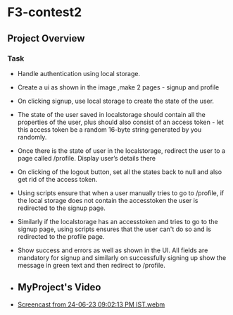# F3-contest2

## Project Overview
### Task
- Handle authentication using local storage.
- Create a ui as shown in the image ,make 2 pages - signup and profile
- On clicking signup, use local storage to create the state of the user.
- The state of the user saved in localstorage should contain all the properties of the user, plus should also consist of an access token - let this access token be a random 16-byte string generated by you randomly.
- Once there is the state of user in the localstorage, redirect the user to a page called /profile. Display user’s details there
- On clicking of the logout button, set all the states back to null and also get rid of the access token.
- Using scripts ensure that when a user manually tries to go to /profile, if the local storage does not contain the accesstoken the user is redirected to the signup page.
- Similarly if the localstorage has an accesstoken and tries to go to the signup page, using scripts ensures that the user can't do so and is redirected to the profile page.
- Show success and errors as well as shown in the UI. All fields are mandatory for signup and similarly on successfully signing up show the message in green text and then redirect to /profile.

- ## MyProject's Video

- [Screencast from 24-06-23 09:02:13 PM IST.webm](https://github.com/Lovegupta112/F3-contest2/assets/90507983/668f5f22-5496-4dab-923e-ddb2753781e5)

